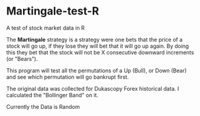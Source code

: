 # Martingale-test-R
A test of stock market data in R

The **Martingale** strategy is a strategy were one bets that the price of a stock will go up, if they lose they will bet that it will go up again.
By doing this they bet that the stock will not be X consecutive downward increments (or "Bears").


This program will test all the permutations of a Up (Bull), or Down (Bear) and  see which permutation will go bankrupt first. 

The original data was collected for Dukascopy Forex historical data. I calculated the "Bollinger Band" on it.

Currently the Data is Random 
